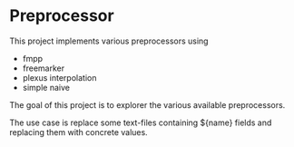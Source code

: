 # Preprocessor

This project implements various preprocessors using

* fmpp
* freemarker
* plexus interpolation
* simple naive 

The goal of this project is to explorer the various available preprocessors.

The use case is replace some text-files containing ${name} fields and replacing them with concrete values.

